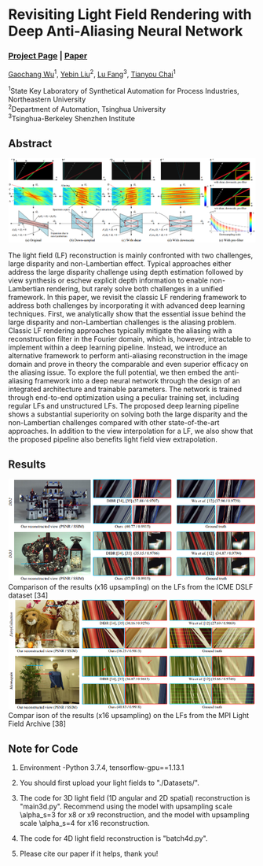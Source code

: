 # Revisiting Light Field Rendering with Deep Anti-Aliasing Neural Network
### [Project Page](https://gaochangwu.github.io/DA2N/DA2N.html) | [Paper](https://gaochangwu.github.io/DA2N/assets/DA2N.pdf)

[Gaochang Wu](https://gaochangwu.github.io/)<sup>1</sup>,
[Yebin Liu](http://www.liuyebin.com/)<sup>2</sup>,
[Lu Fang](http://luvision.net/)<sup>3</sup>,
[Tianyou Chai](http://www.sapi.neu.edu.cn/)<sup>1</sup><br>

<sup>1</sup>State Key Laboratory of Synthetical Automation for Process Industries, Northeastern University <br> 
<sup>2</sup>Department of Automation, Tsinghua University <br>
<sup>3</sup>Tsinghua-Berkeley Shenzhen Institute <br>


## Abstract
![Teaser Image](https://github.com/GaochangWu/DA2N/blob/main/imgs/FA.png)

The light field (LF) reconstruction is mainly confronted with two challenges, large disparity and non-Lambertian effect. Typical approaches either address the large disparity challenge using depth estimation followed by view synthesis or eschew explicit depth information to enable non-Lambertian rendering, but rarely solve both challenges in a unified framework. In this paper, we revisit the classic LF rendering framework to address both challenges by incorporating it with advanced deep learning techniques. First, we analytically show that the essential issue behind the large disparity and non-Lambertian challenges is the aliasing problem. Classic LF rendering approaches typically mitigate the aliasing with a reconstruction filter in the Fourier domain, which is, however, intractable to implement within a deep learning pipeline. Instead, we introduce an alternative framework to perform anti-aliasing reconstruction in the image domain and prove in theory the comparable and even superior efficacy on the aliasing issue. To explore the full potential, we then embed the anti-aliasing framework into a deep neural network through the design of an integrated architecture and trainable parameters. The network is trained through end-to-end optimization using a peculiar training set, including regular LFs and unstructured LFs. The proposed deep learning pipeline shows a substantial superiority on solving both the large disparity and the non-Lambertian challenges compared with other state-of-the-art approaches. In addition to the view interpolation for a LF, we also show that the proposed pipeline also benefits light field view extrapolation.

## Results
![Teaser Image](https://github.com/GaochangWu/DA2N/blob/main/imgs/Result1.png) <br>
Comparison of the results (x16 upsampling) on the LFs from the ICME DSLF dataset [34] <br>
![Teaser Image](https://github.com/GaochangWu/DA2N/blob/main/imgs/Result2.png) <br>
Compar ison of the results (x16 upsampling) on the LFs from the MPI Light Field Archive [38] <br>

## Note for Code
1. Environment -Python 3.7.4, tensorflow-gpu==1.13.1 <br>

2. You should first upload your light fields to "./Datasets/". <br>

3. The code for 3D light field (1D angular and 2D spatial) reconstruction is "main3d.py". Recommend using the model with upsampling scale \alpha_s=3 for x8 or x9 reconstruction, and the model with upsampling scale \alpha_s=4 for x16 reconstruction. <br>

4. The code for 4D light field reconstruction is "batch4d.py". <br>

5. Please cite our paper if it helps, thank you! <br>

